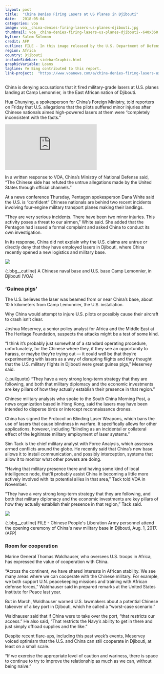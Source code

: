 ```yaml
---
layout: post
title:  "China Denies Firing Lasers at US Planes in Djibouti"
date:   2018-05-04
categories: voa
image: voa__china-denies-firing-lasers-us-planes-djibouti.jpg
thumbnail: voa__china-denies-firing-lasers-us-planes-djibouti--640x360.jpg
byline: Salem Solomon
credit: AFP
cutline: FILE - In this image released by the U.S. Department of Defense, U.S. Marines and sailors prepare to board a KC-130J Marine Super Hercules at Camp Lemonnier, Djibouti, Dec. 24, 2013.
region: Africa
country: Djibouti
includeSidebar: sidebarGraphic.html
graphicVariable: Loans
tagline: Ye Bing contributed to this report.
link-project:  "https://www.voanews.com/a/china-denies-firing-lasers-us-planes-djibouti/4377734.html"
---
```


China is denying accusations that it fired military-grade lasers at U.S. planes landing at Camp Lemonnier, in the East African nation of Djibouti.

Hua Chunying, a spokesperson for China’s Foreign Ministry, told reporters on Friday that U.S. allegations that the pilots suffered minor injuries after Chinese nationals aimed high-powered lasers at them were “completely inconsistent with the facts.”


<div class='embed-container'><iframe src="https://www.youtube.com/embed/r8NkeQIDdSA" frameborder="0" allowfullscreen></iframe></div>



In a written response to VOA, China’s Ministry of National Defense said, “The Chinese side has refuted the untrue allegations made by the United States through official channels.”

At a news conference Thursday, Pentagon spokesperson Dana White said the U.S. is “confident” Chinese nationals are behind two recent incidents involving four-engine military transport planes making their landings.

“They are very serious incidents. There have been two minor injuries. This activity poses a threat to our airmen,” White said. She added that the Pentagon had issued a formal complaint and asked China to conduct its own investigation.

In its response, China did not explain why the U.S. claims are untrue or directly deny that they have employed lasers in Djibouti, where China recently opened a new logistics and military base.



<div><img src="https://gdb.voanews.com/92038B0B-C141-4AA3-80A3-C63FC423E14B_w760_r0_s.png"/></div>

{:.bbg__cutline}
A Chinese naval base and U.S. base Camp Lemonnier, in Djibouti (VOA)



### ​‘Guinea pigs’ ###

The U.S. believes the laser was beamed from or near China’s base, about 10.5 kilometers from Camp Lemonnier, the U.S. installation.

Why China would attempt to injure U.S. pilots or possibly cause their aircraft to crash isn’t clear.

Joshua Meservey, a senior policy analyst for Africa and the Middle East at The Heritage Foundation, suspects the attacks might be a test of some kind.

“I think it’s probably just somewhat of a standard operating procedure, unfortunately, for the Chinese where they, if they see an opportunity to harass, or maybe they’re trying out — it could well be that they’re experimenting with lasers as a way of disrupting flights and they thought that the U.S. military flights in Djibouti were great guinea pigs,” Meservey said.



{:.pullquote}
“They have a very strong long-term strategy that they are following, and both that military diplomacy and the economic investments are key pillars of how they actually establish their presence in that region.”



Chinese military analysts who spoke to the South China Morning Post, a news organization based in Hong Kong, said the lasers may have been intended to disperse birds or intercept reconnaissance drones.

China has signed the Protocol on Blinding Laser Weapons, which bans the use of lasers that cause blindness in warfare. It specifically allows for other applications, however, including “blinding as an incidental or collateral effect of the legitimate military employment of laser systems.”

Sim Tack is the chief military analyst with Force Analysis, which assesses armed conflicts around the globe. He recently said that China’s new base allows it to install communication, and possibly interception, systems that allow it to monitor what other powers are doing.

“Having that military presence there and having some kind of local intelligence node, that’ll probably assist China in becoming a little more actively involved with its potential allies in that area,” Tack told VOA in November.

“They have a very strong long-term strategy that they are following, and both that military diplomacy and the economic investments are key pillars of how they actually establish their presence in that region,” Tack said.



<div><img src="https://gdb.voanews.com/0C91CF56-DB11-4B8A-A52E-59553A8E18FB_w760_r0_s.jpg"/></div>

{:.bbg__cutline}
FILE - Chinese People's Liberation Army personnel attend the opening ceremony of China's new military base in Djibouti, Aug. 1, 2017. (AFP)




### Room for cooperation ###

Marine General Thomas Waldhauser, who oversees U.S. troops in Africa, has expressed the value of cooperation with China.

“Across the continent, we have shared interests in African stability. We see many areas where we can cooperate with the Chinese military. For example, we both support U.N. peacekeeping missions and training with African defense forces,” Waldhauser said in prepared remarks at the United States Institute for Peace last year.

But in March, Waldhauser warned U.S. lawmakers about a potential Chinese takeover of a key port in Djibouti, which he called a “worst-case scenario.”

Waldhauser said that if China were to take over the port, “that restricts our access.” He also said, “That restricts the Navy’s ability to get in there and just simply offload supplies and the like.”

Despite recent flare-ups, including this past week’s events, Meservey voiced optimism that the U.S. and China can still cooperate in Djibouti, at least on a small scale.

“If we exercise the appropriate level of caution and wariness, there is space to continue to try to improve the relationship as much as we can, without being naive.”
